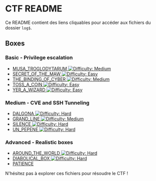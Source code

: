 # CTF README

Ce README contient des liens cliquables pour accéder aux fichiers du dossier `log$`.

## Boxes

###  Basic - Privilege escalation

- [MUSA_TROGLODYTARUM ![Difficulty: Medium](https://img.shields.io/badge/difficulty-medium-%23ffcc00)](writeups/1%20-%20Basic%20-%20Privilege%20escalation/MUSA_TROGLODYTARUM.md)
- [SECRET_OF_THE_MAW ![Difficulty: Easy](https://img.shields.io/badge/difficulty-easy-%2300ff00)](writeups/1%20-%20Basic%20-%20Privilege%20escalation/SECRET_OF_THE_MAW.md)
- [THE_BINDING_OF_CYBER ![Difficulty: Medium](https://img.shields.io/badge/difficulty-medium-%23ffcc00)](writeups/1%20-%20Basic%20-%20Privilege%20escalation/THE_BINDING_OF_CYBER.md)
- [TOSS_A_COIN ![Difficulty: Easy](https://img.shields.io/badge/difficulty-easy-%2300ff00)](writeups/1%20-%20Basic%20-%20Privilege%20escalation/TOSS_A_COIN.md)
- [YER_A_WIZARD ![Difficulty: Easy](https://img.shields.io/badge/difficulty-easy-%2300ff00)](writeups/1%20-%20Basic%20-%20Privilege%20escalation/YER_A_WIZARD.md)

###  Medium - CVE and SSH Tunneling

- [DALGONA ![Difficulty: Hard](https://img.shields.io/badge/difficulty-hard-%23ff0000)](writeups/2%20-%20Medium%20-%20CVE%20and%20SSH%20Tunneling/DALGONA.md)
- [GRAND_LINE ![Difficulty: Medium](https://img.shields.io/badge/difficulty-medium-%23ffcc00)](writeups/2%20-%20Medium%20-%20CVE%20and%20SSH%20Tunneling/GRAND_LINE.md)
- [SILENCE ![Difficulty: Hard](https://img.shields.io/badge/difficulty-hard-%23ff0000)](writeups/2%20-%20Medium%20-%20CVE%20and%20SSH%20Tunneling/SILENCE.md)
- [UN_PEPENE ![Difficulty: Hard](https://img.shields.io/badge/difficulty-hard-%23ff0000)](writeups/2%20-%20Medium%20-%20CVE%20and%20SSH%20Tunneling/UN_PEPENE.md)

###  Advanced - Realistic boxes

- [AROUND_THE_WORLD ![Difficulty: Hard](https://img.shields.io/badge/difficulty-hard-%23ff0000)](writeups/3%20-%20Advanced%20-%20Realistic%20boxes/AROUND_THE_WORLD.md)
- [DIABOLICAL_BOX ![Difficulty: Hard](https://img.shields.io/badge/difficulty-hard-%23ff0000)](writeups/3%20-%20Advanced%20-%20Realistic%20boxes/DIABOLICAL_BOX.md)
- [PATIENCE ](writeups/3%20-%20Advanced%20-%20Realistic%20boxes/PATIENCE.md)


N'hésitez pas à explorer ces fichiers pour résoudre le CTF !
